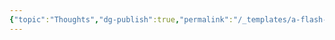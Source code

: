 ```yaml
---
{"topic":"Thoughts","dg-publish":true,"permalink":"/_templates/a-flash-thought/","dgPassFrontmatter":true,"noteIcon":""}
---
```


